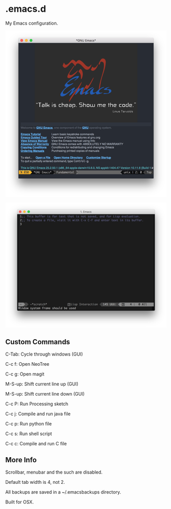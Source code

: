 # .emacs.d
My Emacs configuration.

<img src="https://github.com/eccentricayman/.emacs.d/blob/master/Screenshots/emacs.png"></img>

<img src="https://github.com/eccentricayman/.emacs.d/blob/master/Screenshots/emacs-term.png"></img>

## Custom Commands

C-Tab: Cycle through windows (GUI)

C-c f: Open NeoTree

C-c g: Open magit

M-S-up: Shift current line up (GUI)

M-S-up: Shift current line down (GUI)

C-c P: Run Processing sketch

C-c j: Compile and run java file

C-c p: Run python file

C-c s: Run shell script

C-c c: Compile and run C file

## More Info
Scrollbar, menubar and the such are disabled.

Default tab width is 4, not 2.

All backups are saved in a ~/.emacsbackups directory.

Built for OSX.
